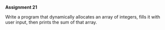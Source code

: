 **Assignment 21**

Write a program that dynamically allocates an array of integers, fills it with user input, then prints the sum of that array.
